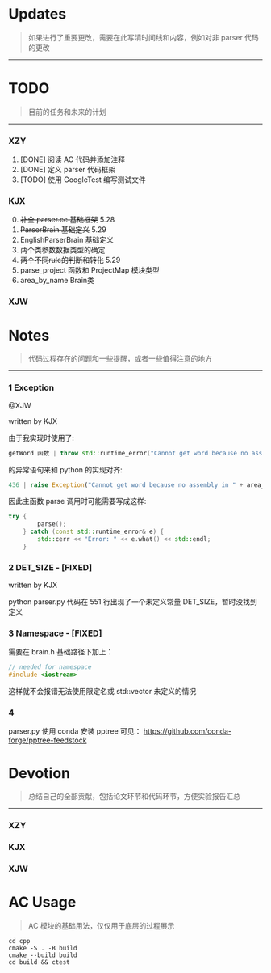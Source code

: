 # Updates
> 如果进行了重要更改，需要在此写清时间线和内容，例如对非 parser 代码的更改
---

# TODO
> 目前的任务和未来的计划
---

### XZY
1. [DONE] 阅读 AC 代码并添加注释
2. [DONE] 定义 parser 代码框架
3. [TODO] 使用 GoogleTest 编写测试文件

### KJX

0. ~~补全 parser.cc 基础框架~~ 5.28
1. ~~ParserBrain 基础定义~~ 5.29
2. EnglishParserBrain 基础定义
3. 两个类参数数据类型的确定
4. ~~两个不同rule的判断和转化~~ 5.29
5. parse_project 函数和 ProjectMap 模块类型
6. area_by_name Brain类

### XJW



# Notes
> 代码过程存在的问题和一些提醒，或者一些值得注意的地方
---

### 1 Exception
@XJW

written by KJX

由于我实现时使用了:
```c++
getWord 函数 | throw std::runtime_error("Cannot get word because no assembly in " + area_name);
```
的异常语句来和 python 的实现对齐:
```py
436 | raise Exception("Cannot get word because no assembly in " + area_name)
```
因此主函数 parse 调用时可能需要写成这样:
```c++
try {
        parse();
    } catch (const std::runtime_error& e) {
        std::cerr << "Error: " << e.what() << std::endl;
    }
```

### 2 DET_SIZE - [FIXED]
written by KJX

python parser.py 代码在 551 行出现了一个未定义常量 DET_SIZE，暂时没找到定义

### 3 Namespace - [FIXED]
需要在 brain.h 基础路径下加上：
```c++
// needed for namespace
#include <iostream>
```
这样就不会报错无法使用限定名或 std::vector 未定义的情况

### 4 
parser.py 使用 conda 安装 pptree 可见：
https://github.com/conda-forge/pptree-feedstock

# Devotion
> 总结自己的全部贡献，包括论文环节和代码环节，方便实验报告汇总
---

### XZY

### KJX

### XJW


# AC Usage
> AC 模块的基础用法，仅仅用于底层的过程展示
```shell
cd cpp
cmake -S . -B build
cmake --build build
cd build && ctest
```